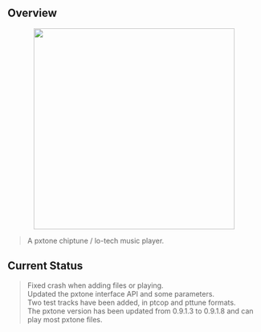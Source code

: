 ## Overview

<div align=center><img src="https://github.com/Etercyber/foo_input_pxtone/blob/master/logo.png" width="400px"/></div>

> A pxtone chiptune / lo-tech music player.<br>

## Current Status
> Fixed crash when adding files or playing.<br>
> Updated the pxtone interface API and some parameters.<br>
> Two test tracks have been added, in ptcop and pttune formats.<br>
> The pxtone version has been updated from 0.9.1.3 to 0.9.1.8 and can play most pxtone files.<br>

